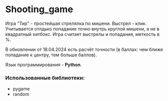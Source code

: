 # Shooting_game
Игра "Тир" - простейшая стрелялка по мишени. Выстрел - клик.
Учитывается отлдько попадание точно внутрь круглой мишени, а не в квадратный хитбокс.
Игра считает выстрелы и попадания, меткость в %.

В обновлении от 18.04.2024 есть расчёт точности (в баллах: чем ближе попадание к центру, тем больше баллов).

Язык программирования - **Python**.

### Использованные библиотеки:
* pygame
* random
